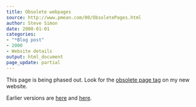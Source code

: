 ```yaml
---
title: Obsolete webpages
source: http://www.pmean.com/00/ObsoletePages.html
author: Steve Simon
date: 2000-01-01
categories:
- "*Blog post"
- 2000
- Website details
output: html_document
page_update: partial
---
```


This page is being phased out. Look for the [obsolete page tag][sim3] on my new website.

<!---More--->

[sim3]: http://new.pmean.com/tags/obsolete-page/
Earlier versions are [here][sim1] and [here][sim2].
 
[sim1]: http://www.pmean.com/00/ObsoletePages.html
[sim2]: http://new.pmean.com/obsolete-pages/
 
